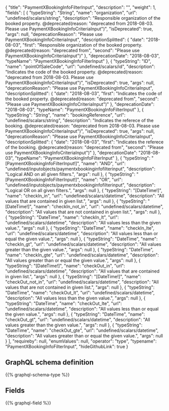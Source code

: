 {
  "title": "PaymentXBookingInfoFilterInput",
  "description": "",
  "weight": 1,
  "fields": [
    {
      "typeString": "String",
      "name": "organization",
      "url": "undefined/scalars/string",
      "description": "Responsible organization of the booked property. @deprecated(reason: \"deprecated from 2018-08-03. Please use PaymentXBookingInfoCriteriaInput\")",
      "isDeprecated": true,
      "args": null,
      "deprecationReason": "Please use PaymentXBookingInfoCriteriaInput",
      "descriptionSplitted": {
        "date": "2018-08-03",
        "first": "Responsible organization of the booked property. @deprecated(reason: \"deprecated from",
        "second": "Please use PaymentXBookingInfoCriteriaInput\")"
      },
      "deprecationDate": "2018-08-03",
      "typeName": "PaymentXBookingInfoFilterInput"
    },
    {
      "typeString": "ID",
      "name": "pointOfSaleCode",
      "url": "undefined/scalars/id",
      "description": "Indicates the code of the booked property. @deprecated(reason: \"deprecated from 2018-08-03. Please use PaymentXBookingInfoCriteriaInput\")",
      "isDeprecated": true,
      "args": null,
      "deprecationReason": "Please use PaymentXBookingInfoCriteriaInput",
      "descriptionSplitted": {
        "date": "2018-08-03",
        "first": "Indicates the code of the booked property. @deprecated(reason: \"deprecated from",
        "second": "Please use PaymentXBookingInfoCriteriaInput\")"
      },
      "deprecationDate": "2018-08-03",
      "typeName": "PaymentXBookingInfoFilterInput"
    },
    {
      "typeString": "String",
      "name": "bookingReference",
      "url": "undefined/scalars/string",
      "description": "Indicates the referece of the booking. @deprecated(reason: \"deprecated from 2018-08-03. Please use PaymentXBookingInfoCriteriaInput\")",
      "isDeprecated": true,
      "args": null,
      "deprecationReason": "Please use PaymentXBookingInfoCriteriaInput",
      "descriptionSplitted": {
        "date": "2018-08-03",
        "first": "Indicates the referece of the booking. @deprecated(reason: \"deprecated from",
        "second": "Please use PaymentXBookingInfoCriteriaInput\")"
      },
      "deprecationDate": "2018-08-03",
      "typeName": "PaymentXBookingInfoFilterInput"
    },
    {
      "typeString": "[PaymentXBookingInfoFilterInput!]",
      "name": "AND",
      "url": "undefined/inputobjects/paymentxbookinginfofilterinput",
      "description": "Logical AND on all given filters.",
      "args": null
    },
    {
      "typeString": "[PaymentXBookingInfoFilterInput!]",
      "name": "OR",
      "url": "undefined/inputobjects/paymentxbookinginfofilterinput",
      "description": "Logical OR on all given filters.",
      "args": null
    },
    {
      "typeString": "[DateTime!]",
      "name": "checkIn_in",
      "url": "undefined/scalars/datetime",
      "description": "All values that are contained in given list.",
      "args": null
    },
    {
      "typeString": "[DateTime!]",
      "name": "checkIn_not_in",
      "url": "undefined/scalars/datetime",
      "description": "All values that are not contained in given list.",
      "args": null
    },
    {
      "typeString": "DateTime",
      "name": "checkIn_lt",
      "url": "undefined/scalars/datetime",
      "description": "All values less than the given value.",
      "args": null
    },
    {
      "typeString": "DateTime",
      "name": "checkIn_lte",
      "url": "undefined/scalars/datetime",
      "description": "All values less than or equal the given value.",
      "args": null
    },
    {
      "typeString": "DateTime",
      "name": "checkIn_gt",
      "url": "undefined/scalars/datetime",
      "description": "All values greater than the given value.",
      "args": null
    },
    {
      "typeString": "DateTime",
      "name": "checkIn_gte",
      "url": "undefined/scalars/datetime",
      "description": "All values greater than or equal the given value.",
      "args": null
    },
    {
      "typeString": "[DateTime!]",
      "name": "checkOut_in",
      "url": "undefined/scalars/datetime",
      "description": "All values that are contained in given list.",
      "args": null
    },
    {
      "typeString": "[DateTime!]",
      "name": "checkOut_not_in",
      "url": "undefined/scalars/datetime",
      "description": "All values that are not contained in given list.",
      "args": null
    },
    {
      "typeString": "DateTime",
      "name": "checkOut_lt",
      "url": "undefined/scalars/datetime",
      "description": "All values less than the given value.",
      "args": null
    },
    {
      "typeString": "DateTime",
      "name": "checkOut_lte",
      "url": "undefined/scalars/datetime",
      "description": "All values less than or equal the given value.",
      "args": null
    },
    {
      "typeString": "DateTime",
      "name": "checkOut_gt",
      "url": "undefined/scalars/datetime",
      "description": "All values greater than the given value.",
      "args": null
    },
    {
      "typeString": "DateTime",
      "name": "checkOut_gte",
      "url": "undefined/scalars/datetime",
      "description": "All values greater than or equal the given value.",
      "args": null
    }
  ],
  "requireby": null,
  "enumValues": null,
  "operator": "type",
  "typename": "PaymentXBookingInfoFilterInput",
  "hideGithubLink": true
}
## GraphQL schema definition

{{% graphql-schema-type %}}

## Fields

{{% graphql-field %}}
